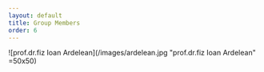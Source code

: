```yaml
---
layout: default
title: Group Members
order: 6
---
```


![prof.dr.fiz Ioan Ardelean](/images/ardelean.jpg "prof.dr.fiz Ioan Ardelean" =50x50)
